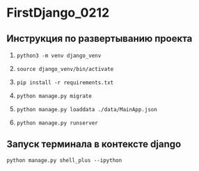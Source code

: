 # FirstDjango_0212
## Инструкция по развертыванию проекта

1. `python3 -m venv django_venv`

2. `source django_venv/bin/activate`

3. `pip install -r requirements.txt`

4. `python manage.py migrate`

5. `python manage.py loaddata ./data/MainApp.json`  

6. `python manage.py runserver`

## Запуск терминала в контексте django
`python manage.py shell_plus --ipython`
 